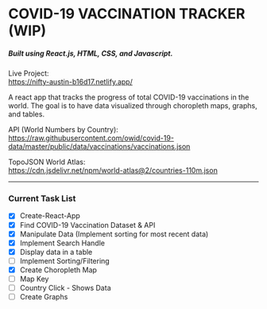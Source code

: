 # COVID-19 VACCINATION TRACKER (WIP)
##### Built using React.js, HTML, CSS, and Javascript.

Live Project:    
https://nifty-austin-b16d17.netlify.app/

A react app that tracks the progress of total COVID-19 vaccinations in the world.
The goal is to have data visualized through choropleth maps, graphs, and tables.

API (World Numbers by Country):  
https://raw.githubusercontent.com/owid/covid-19-data/master/public/data/vaccinations/vaccinations.json

TopoJSON World Atlas:   
https://cdn.jsdelivr.net/npm/world-atlas@2/countries-110m.json

---
### Current Task List
- [x] Create-React-App
- [x] Find COVID-19 Vaccination Dataset & API
- [x] Manipulate Data (Implement sorting for most recent data)
- [x] Implement Search Handle
- [x] Display data in a table
- [ ] Implement Sorting/Filtering
- [x] Create Choropleth Map
- [ ] Map Key
- [ ] Country Click - Shows Data
- [ ] Create Graphs
